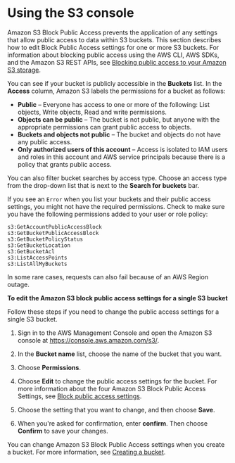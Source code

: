 # Using the S3 console<a name="block-public-access-bucket"></a>

Amazon S3 Block Public Access prevents the application of any settings that allow public access to data within S3 buckets\. This section describes how to edit Block Public Access settings for one or more S3 buckets\. For information about blocking public access using the AWS CLI, AWS SDKs, and the Amazon S3 REST APIs, see [Blocking public access to your Amazon S3 storage](access-control-block-public-access.md)\.

You can see if your bucket is publicly accessible in the **Buckets** list\. In the **Access** column, Amazon S3 labels the permissions for a bucket as follows:
+ **Public** – Everyone has access to one or more of the following: List objects, Write objects, Read and write permissions\. 
+ **Objects can be public** – The bucket is not public, but anyone with the appropriate permissions can grant public access to objects\. 
+ **Buckets and objects not public** – The bucket and objects do not have any public access\.
+ **Only authorized users of this account** – Access is isolated to IAM users and roles in this account and AWS service principals because there is a policy that grants public access\.

You can also filter bucket searches by access type\. Choose an access type from the drop\-down list that is next to the **Search for buckets** bar\. 

If you see an `Error` when you list your buckets and their public access settings, you might not have the required permissions\. Check to make sure you have the following permissions added to your user or role policy:

```
s3:GetAccountPublicAccessBlock
s3:GetBucketPublicAccessBlock
s3:GetBucketPolicyStatus
s3:GetBucketLocation
s3:GetBucketAcl
s3:ListAccessPoints
s3:ListAllMyBuckets
```

In some rare cases, requests can also fail because of an AWS Region outage\.

**To edit the Amazon S3 block public access settings for a single S3 bucket**

Follow these steps if you need to change the public access settings for a single S3 bucket\.

1. Sign in to the AWS Management Console and open the Amazon S3 console at [https://console\.aws\.amazon\.com/s3/](https://console.aws.amazon.com/s3/)\.

1. In the **Bucket name** list, choose the name of the bucket that you want\.

1. Choose **Permissions**\.

1. Choose **Edit** to change the public access settings for the bucket\. For more information about the four Amazon S3 Block Public Access Settings, see [Block public access settings](access-control-block-public-access.md#access-control-block-public-access-options)\.

1. Choose the setting that you want to change, and then choose **Save**\.

1. When you're asked for confirmation, enter **confirm**\. Then choose **Confirm** to save your changes\.

You can change Amazon S3 Block Public Access settings when you create a bucket\. For more information, see [Creating a bucket](create-bucket-overview.md)\. 